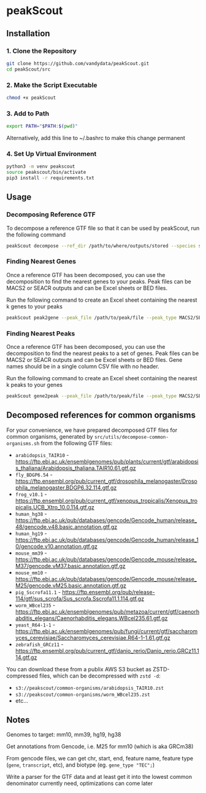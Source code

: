 # peakScout

## Installation

### 1. Clone the Repository

```bash
git clone https://github.com/vandydata/peakScout.git
cd peakScout/src
```

### 2. Make the Script Executable
```bash
chmod +x peakScout
```

### 3. Add to Path
```bash
export PATH="$PATH:$(pwd)"
```

Alternatively, add this line to ~/.bashrc to make this change permanent

### 4. Set Up Virtual Environment
```bash
python3 -m venv peakscout
source peakscout/bin/activate
pip3 install -r requirements.txt
```

## Usage

### Decomposing Reference GTF
To decompose a reference GTF file so that it can be used by peakScout, run the following command
```bash
peakScout decompose --ref_dir /path/to/where/outputs/stored --species species of gtf --gtf_ref /path/to/gtf/file
```

### Finding Nearest Genes
Once a reference GTF has been decomposed, you can use the decomposition to find the nearest genes to your peaks. Peak files can be MACS2 or SEACR outputs and can be Excel sheets or BED files.

Run the following command to create an Excel sheet containing the nearest k genes to your peaks
```bash
peakScout peak2gene --peak_file /path/to/peak/file --peak_type MACS2/SEACR --species species of gtf --k number of nearest genes --ref_dir /path/to/reference/directory --output_name name of output file --o /path/to/save/output --output_type csv/xslx
```

### Finding Nearest Peaks
Once a reference GTF has been decomposed, you can use the decomposition to find the nearest peaks to a set of genes. Peak files can be MACS2 or SEACR outputs and can be Excel sheets or BED files. Gene names should be in a single column CSV file with no header.

Run the following command to create an Excel sheet containing the nearest k peaks to your genes
```bash
peakScout gene2peak --peak_file /path/to/peak/file --peak_type MACS2/SEACR --gene_file /path/to/gene/file --species species of gtf --k number of nearest peaks --ref_dir /path/to/reference/directory --output_name name of output file --o /path/to/save/output --output_type csv/xslx
```

## Decomposed references for common organisms

For your convenience, we have prepared decomposed GTF files for common organisms, generated by `src/utils/decompose-common-organisms.sh` from the following GTF files:

* `arabidopsis_TAIR10` - https://ftp.ebi.ac.uk/ensemblgenomes/pub/plants/current/gtf/arabidopsis_thaliana/Arabidopsis_thaliana.TAIR10.61.gtf.gz
* `fly_BDGP6.54` - https://ftp.ensembl.org/pub/current_gtf/drosophila_melanogaster/Drosophila_melanogaster.BDGP6.32.114.gtf.gz
* `frog_v10.1` - https://ftp.ensembl.org/pub/current_gtf/xenopus_tropicalis/Xenopus_tropicalis.UCB_Xtro_10.0.114.gtf.gz
* `human_hg38` - https://ftp.ebi.ac.uk/pub/databases/gencode/Gencode_human/release_48/gencode.v48.basic.annotation.gtf.gz
* `human_hg19` - https://ftp.ebi.ac.uk/pub/databases/gencode/Gencode_human/release_10/gencode.v10.annotation.gtf.gz
* `mouse_mm39` - https://ftp.ebi.ac.uk/pub/databases/gencode/Gencode_mouse/release_M37/gencode.vM37.basic.annotation.gtf.gz
* `mouse_mm10` - https://ftp.ebi.ac.uk/pub/databases/gencode/Gencode_mouse/release_M25/gencode.vM25.basic.annotation.gtf.gz
* `pig_Sscrofa11.1` - https://ftp.ensembl.org/pub/release-114/gtf/sus_scrofa/Sus_scrofa.Sscrofa11.1.114.gtf.gz
* `worm_WBcel235` - https://ftp.ebi.ac.uk/ensemblgenomes/pub/metazoa/current/gtf/caenorhabditis_elegans/Caenorhabditis_elegans.WBcel235.61.gtf.gz
* `yeast_R64-1-1` - https://ftp.ebi.ac.uk/ensemblgenomes/pub/fungi/current/gtf/saccharomyces_cerevisiae/Saccharomyces_cerevisiae.R64-1-1.61.gtf.gz
* `zebrafish_GRCz11` - https://ftp.ensembl.org/pub/current_gtf/danio_rerio/Danio_rerio.GRCz11.114.gtf.gz

You can download these from a publix AWS S3 bucket as ZSTD-compressed files, which can be decompressed with `zstd -d`:

* `s3://peakscout/common-organisms/arabidopsis_TAIR10.zst`
* `s3://peakscout/common-organisms/worm_WBcel235.zst`
* etc...



## Notes

Genomes to target: mm10, mm39, hg19, hg38

Get annotations from Gencode, i.e. M25 for mm10 (which is aka GRCm38)

From gencode files, we can get chr, start, end, feature name, feature type (`gene`, `transcript`, etc), and biotype (eg. `gene_type "TEC";`)

Write a parser for the GTF data and at least get it into the lowest common denominator currently need, optimizations can come later


